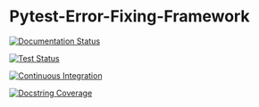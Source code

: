 # Pytest-Error-Fixing-Framework
 
[![Documentation Status](https://github.com/ImmortalDemonGod/Pytest-Error-Fixing-Framework/actions/workflows/deploy.yml/badge.svg)](https://github.com/ImmortalDemonGod/Pytest-Error-Fixing-Framework/actions/workflows/deploy.yml)

[![Test Status](https://github.com/ImmortalDemonGod/Pytest-Error-Fixing-Framework/actions/workflows/test.yml/badge.svg)](https://github.com/ImmortalDemonGod/Pytest-Error-Fixing-Framework/actions/workflows/test.yml)

[![Continuous Integration](https://github.com/ImmortalDemonGod/Pytest-Error-Fixing-Framework/actions/workflows/ci.yml/badge.svg)](https://github.com/ImmortalDemonGod/Pytest-Error-Fixing-Framework/actions/workflows/ci.yml)

[![Docstring Coverage](https://github.com/ImmortalDemonGod/Pytest-Error-Fixing-Framework/actions/workflows/docstr-coverage.yml/badge.svg)](https://github.com/ImmortalDemonGod/Pytest-Error-Fixing-Framework/actions/workflows/docstr-coverage.yml)
